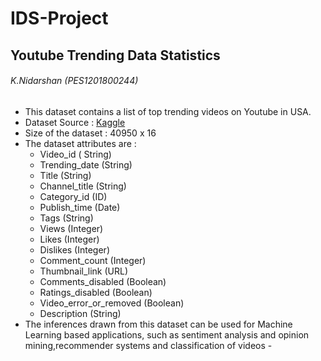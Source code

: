 # IDS-Project
## Youtube Trending Data Statistics ##
###### K.Nidarshan (PES1201800244) ######

- This dataset contains a list of top trending videos on Youtube in USA.
- Dataset Source : [Kaggle](https://www.kaggle.com/datasnaek/youtube-new#USvideos.csv)
- Size of the dataset : 40950 x 16
- The dataset attributes are : 
  -  Video_id ( String)
  -  Trending_date (String)
  -  Title (String)
  -  Channel_title (String)
  -  Category_id (ID)
  -  Publish_time (Date)
  -  Tags (String)
  -  Views (Integer)
  -  Likes (Integer)
  -  Dislikes (Integer)
  -  Comment_count (Integer)
  -  Thumbnail_link (URL)
  -  Comments_disabled (Boolean)
  -  Ratings_disabled (Boolean)
  -  Video_error_or_removed (Boolean)
  -  Description (String)
- The inferences drawn from this dataset can be used for Machine Learning based applications, such as sentiment analysis and opinion     mining,recommender systems and classification of videos
          -

